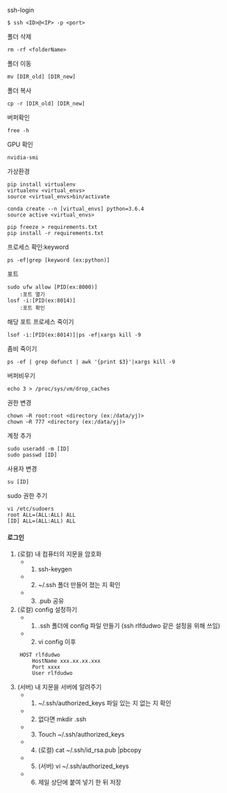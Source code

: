 ssh-login  
```
$ ssh <ID>@<IP> -p <port>
```

폴더 삭제
```
rm -rf <folderName>
```

폴더 이동
```
mv [DIR_old] [DIR_new]
```

폴더 복사
```
cp -r [DIR_old] [DIR_new]
```

버퍼확인
```
free -h
```

GPU 확인
```
nvidia-smi
```

가상환경  
```
pip install virtualenv
virtualenv <virtual_envs>
source <virtual_envs>bin/activate

conda create --n [virtual_envs] python=3.6.4
source active <virtual_envs>

pip freeze > requirements.txt
pip install -r requirements.txt
```

프로세스 확인:keyword  
```
ps -ef|grep [keyword (ex:python)]
```

포트  
```
sudo ufw allow [PID(ex:8000)]
    :포트 열기
losf -i:[PID(ex:8014)]
    :포트 확인
```

해당 포트 프로세스 죽이기  
```
lsof -i:[PID(ex:8014)]|ps -ef|xargs kill -9 
```

좀비 죽이기  
```
ps -ef | grep defunct | awk '{print $3}'|xargs kill -9
```

버퍼비우기  
```
echo 3 > /proc/sys/vm/drop_caches
```

권한 변경
```
chown –R root:root <directory (ex:/data/yj)>
chown –R 777 <directory (ex:/data/yj)>
```

계정 추가
```
sudo useradd -m [ID]
sudo passwd [ID]
```

사용자 변경
```
su [ID]
```

sudo 권한 주기
```
vi /etc/sudoers
root ALL=(ALL:ALL) ALL
[ID] ALL=(ALL:ALL) ALL
```

#### 로그인 
1. (로컬) 내 컴퓨터의 지문을 암호화
    - 1. ssh-keygen
    - 2. ~/.ssh 폴더 만들어 졌는 지 확인
    - 3. .pub 공유
2. (로컬) config 설정하기
    - 1. .ssh 폴더에 config 파일 만들기 (ssh rlfdudwo 같은 설정을 위해 쓰임)
    - 2. vi config 이후 
```
    HOST rlfdudwo
        HostName xxx.xx.xx.xxx
        Port xxxx
        User rlfdudwo
```
3. (서버) 내 지문을 서버에 알려주기
    - 1. ~/.ssh/authorized_keys 파일 있는 지 없는 지 확인
    - 2. 없다면 mkdir .ssh
    - 3. Touch ~/.ssh/authorized_keys
    - 4. (로컬) cat ~/.ssh/id_rsa.pub |pbcopy
    - 5. (서버) vi ~/.ssh/authorized_keys
    - 6. 제일 상단에 붙여 넣기 한 뒤 저장
